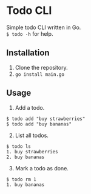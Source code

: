 # Todo CLI

Simple todo CLI written in Go.\
`$ todo -h` for help.

## Installation
1. Clone the repository.
2. `go install main.go`


## Usage
1. Add a todo.
```
$ todo add "buy strawberries"
$ todo add "buy bananas"
```
2. List all todos.
```
$ todo ls
1. buy strawberries
2. buy bananas
```
3. Mark a todo as done.
```
$ todo rm 1
1. buy bananas
```
